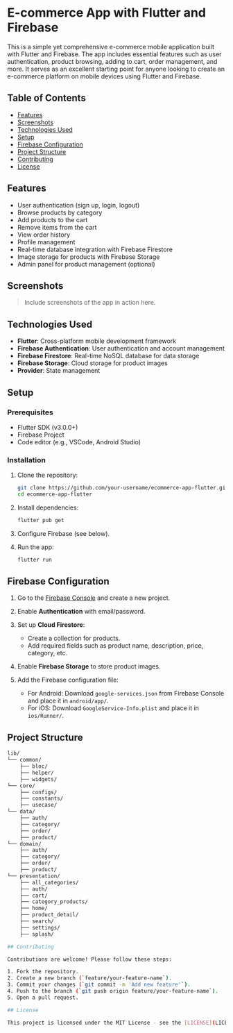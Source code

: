 # E-commerce App with Flutter and Firebase

This is a simple yet comprehensive e-commerce mobile application built with Flutter and Firebase. The app includes essential features such as user authentication, product browsing, adding to cart, order management, and more. It serves as an excellent starting point for anyone looking to create an e-commerce platform on mobile devices using Flutter and Firebase.

## Table of Contents

- [Features](#features)
- [Screenshots](#screenshots)
- [Technologies Used](#technologies-used)
- [Setup](#setup)
- [Firebase Configuration](#firebase-configuration)
- [Project Structure](#project-structure)
- [Contributing](#contributing)
- [License](#license)

## Features

- User authentication (sign up, login, logout)
- Browse products by category
- Add products to the cart
- Remove items from the cart
- View order history
- Profile management
- Real-time database integration with Firebase Firestore
- Image storage for products with Firebase Storage
- Admin panel for product management (optional)

## Screenshots

> Include screenshots of the app in action here.

## Technologies Used

- **Flutter**: Cross-platform mobile development framework
- **Firebase Authentication**: User authentication and account management
- **Firebase Firestore**: Real-time NoSQL database for data storage
- **Firebase Storage**: Cloud storage for product images
- **Provider**: State management

## Setup

### Prerequisites

- Flutter SDK (v3.0.0+)
- Firebase Project
- Code editor (e.g., VSCode, Android Studio)

### Installation

1. Clone the repository:

    ```bash
    git clone https://github.com/your-username/ecommerce-app-flutter.git
    cd ecommerce-app-flutter
    ```

2. Install dependencies:

    ```bash
    flutter pub get
    ```

3. Configure Firebase (see below).

4. Run the app:

    ```bash
    flutter run
    ```

## Firebase Configuration

1. Go to the [Firebase Console](https://console.firebase.google.com/) and create a new project.

2. Enable **Authentication** with email/password.

3. Set up **Cloud Firestore**:
   - Create a collection for products.
   - Add required fields such as product name, description, price, category, etc.

4. Enable **Firebase Storage** to store product images.

5. Add the Firebase configuration file:
   - For Android: Download `google-services.json` from Firebase Console and place it in `android/app/`.
   - For iOS: Download `GoogleService-Info.plist` and place it in `ios/Runner/`.

## Project Structure

```bash
lib/
└── common/
    ├── bloc/          
    ├── helper/            
    ├── widgets/            
└── core/
    ├── configs/          
    ├── constants/            
    ├── usecase/           
└── data/
    ├── auth/          
    ├── category/            
    ├── order/
    ├── product/
└── domain/  
    ├── auth/          
    ├── category/            
    ├── order/
    ├── product/        
└── presentation/
    ├── all_categories/
    ├── auth/            
    ├── cart/
    ├── category_products/
    ├── home/
    ├── product_detail/          
    ├── search/
    ├── settings/
    ├── splash/

## Contributing

Contributions are welcome! Please follow these steps:

1. Fork the repository.
2. Create a new branch (`feature/your-feature-name`).
3. Commit your changes (`git commit -m 'Add new feature'`).
4. Push to the branch (`git push origin feature/your-feature-name`).
5. Open a pull request.

## License

This project is licensed under the MIT License - see the [LICENSE](LICENSE) file for details.